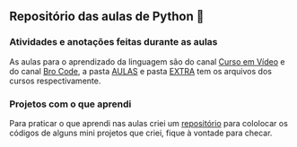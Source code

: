 ## Repositório das aulas de Python 📑
### Atividades e anotações feitas durante as aulas
As aulas para o aprendizado da linguagem são do canal [Curso em Vídeo](https://www.youtube.com/c/CursoemV%C3%ADdeo) e do canal [Bro Code](https://www.youtube.com/c/BroCodez), a pasta [AULAS](https://github.com/edvaaaan/python-aulas/tree/main/AULAS) e pasta [EXTRA](https://github.com/edvaaaan/python-aulas/tree/main/extra) tem os arquivos dos cursos respectivamente.
### Projetos com o que aprendi
Para praticar o que aprendi nas aulas criei um [repositório](https://github.com/edvaaaan/python-mini-games) para cololocar os códigos de alguns mini projetos que criei, fique à vontade para checar.
